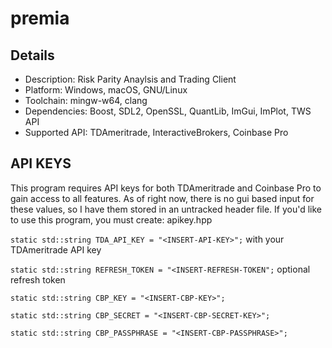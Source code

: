 # premia

Details
--------
- Description: Risk Parity Anaylsis and Trading Client
- Platform: Windows, macOS, GNU/Linux
- Toolchain: mingw-w64, clang
- Dependencies: Boost, SDL2, OpenSSL, QuantLib, ImGui, ImPlot, TWS API
- Supported API: TDAmeritrade, InteractiveBrokers, Coinbase Pro

API KEYS
--------

This program requires API keys for both TDAmeritrade and Coinbase Pro to gain access to all features. As of right now, there is no gui based input for these values, so I have them stored in an untracked header file. If you'd like to use this program, you must create: apikey.hpp

`static std::string TDA_API_KEY = "<INSERT-API-KEY>";` with your TDAmeritrade API key

`static std::string REFRESH_TOKEN = "<INSERT-REFRESH-TOKEN";` optional refresh token

`static std::string CBP_KEY = "<INSERT-CBP-KEY>";`

`static std::string CBP_SECRET = "<INSERT-CBP-SECRET-KEY>";`

`static std::string CBP_PASSPHRASE = "<INSERT-CBP-PASSPHRASE>";`

